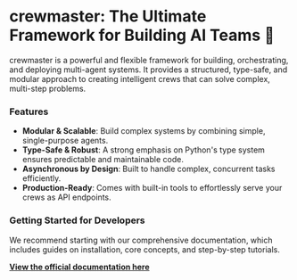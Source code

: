 
# **crewmaster: The Ultimate Framework for Building AI Teams 🚀**

crewmaster is a powerful and flexible framework for building, orchestrating, and deploying multi-agent systems. It provides a structured, type-safe, and modular approach to creating intelligent crews that can solve complex, multi-step problems.

### **Features**

* **Modular & Scalable**: Build complex systems by combining simple, single-purpose agents.  
* **Type-Safe & Robust**: A strong emphasis on Python's type system ensures predictable and maintainable code.  
* **Asynchronous by Design**: Built to handle complex, concurrent tasks efficiently.  
* **Production-Ready**: Comes with built-in tools to effortlessly serve your crews as API endpoints.

### **Getting Started for Developers**

We recommend starting with our comprehensive documentation, which includes guides on installation, core concepts, and step-by-step tutorials.

[**View the official documentation here**](https://crewmaster-2cc7a6.gitlab.io/)